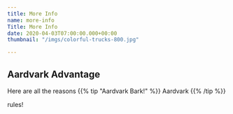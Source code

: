 ```yaml
---
title: More Info
name: more-info
Title: More Info
date: 2020-04-03T07:00:00.000+00:00
thumbnail: "/imgs/colorful-trucks-800.jpg"

---
```

## Aardvark Advantage

Here are all the reasons {{% tip "Aardvark Bark!" %}} Aardvark {{% /tip %}}

 rules! 